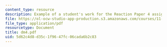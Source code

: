 ```yaml
---
content_type: resource
description: Example of a student's work for the Reaction Paper 4 assignment.
file: https://ol-ocw-studio-app-production.s3.amazonaws.com/courses/11-368-environmental-justice-fall-2004/5d62c4d8d35c1f9647fc06cada6b2c83_dm4.pdf
file_type: application/pdf
resourcetype: Document
title: dm4.pdf
uid: 5d62c4d8-d35c-1f96-47fc-06cada6b2c83
---
```

